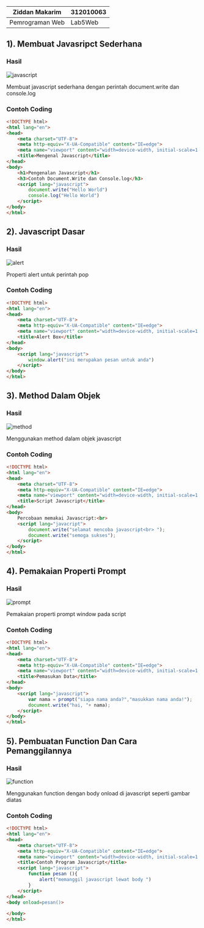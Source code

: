 |  Ziddan Makarim  |  312010063  |
|------------------|-------------|
|Pemrograman Web   |  Lab5Web    |

## 1). Membuat Javasripct Sederhana
### Hasil
![javascript](img/pengenalan_javascript.png)

Membuat javascript sederhana dengan perintah document.write dan console.log

### Contoh Coding
```html
<!DOCTYPE html>
<html lang="en">
<head>
    <meta charset="UTF-8">
    <meta http-equiv="X-UA-Compatible" content="IE=edge">
    <meta name="viewport" content="width=device-width, initial-scale=1.0">
    <title>Mengenal Javascript</title>
</head>
<body>
    <h1>Pengenalan Javascript</h1>
    <h3>Contoh Document.Write dan Console.log</h3>
    <script lang="javascript">
        document.write("Hello World")
        console.log("Hello World")
    </script>
</body>
</html>
```

## 2). Javascript Dasar
### Hasil
![alert](img/alert.png)

Properti alert untuk perintah pop

### Contoh Coding
```html
<!DOCTYPE html>
<html lang="en">
<head>
    <meta charset="UTF-8">
    <meta http-equiv="X-UA-Compatible" content="IE=edge">
    <meta name="viewport" content="width=device-width, initial-scale=1.0">
    <title>Alert Box</title>
</head>
<body>
    <script lang="javascript">
        window.alert("ini merupakan pesan untuk anda")
    </script>
</body>
</html>
```

## 3). Method Dalam Objek
### Hasil
![method](img/method.png)

Menggunakan method dalam objek javascript

### Contoh Coding
```html
<!DOCTYPE html>
<html lang="en">
<head>
    <meta charset="UTF-8">
    <meta http-equiv="X-UA-Compatible" content="IE=edge">
    <meta name="viewport" content="width=device-width, initial-scale=1.0">
    <title>Script Javascript</title>
</head>
<body>
    Percobaan memakai Javascript:<br>
    <script lang="javacript">
        document.write("selamat mencoba javascript<br> ");
        document.write("semoga sukses");
    </script>
</body>
</html>
```

## 4). Pemakaian Properti Prompt
### Hasil
![prompt](img/prompt.png)

Pemakaian properti prompt window pada script

### Contoh Coding
```html
<!DOCTYPE html>
<html lang="en">
<head>
    <meta charset="UTF-8">
    <meta http-equiv="X-UA-Compatible" content="IE=edge">
    <meta name="viewport" content="width=device-width, initial-scale=1.0">
    <title>Pemasukan Data</title>
</head>
<body>
    <script lang="javascript">
        var nama = prompt("siapa nama anda?","masukkan nama anda!");
        document.write("hai, "+ nama);
    </script>
</body>
</html>
```

## 5). Pembuatan Function Dan Cara Pemanggilannya
### Hasil
![function](img/function.png)

Menggunakan function dengan body onload di javascript seperti gambar diatas

### Contoh Coding
```html
<!DOCTYPE html>
<html lang="en">
<head>
    <meta charset="UTF-8">
    <meta http-equiv="X-UA-Compatible" content="IE=edge">
    <meta name="viewport" content="width=device-width, initial-scale=1.0">
    <title>Contoh Program Javascript</title>
    <script lang="javascript">
        function pesan (){
            alert("memanggil javascript lewat body ")
        }
    </script>
</head>
<body onload=pesan()>
    
</body>
</html>
```
